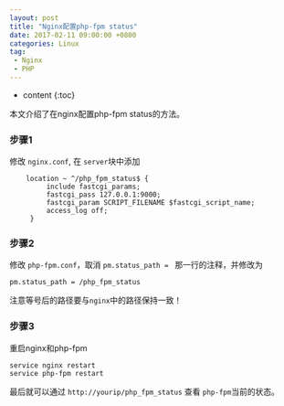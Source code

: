 ```yaml
---
layout: post
title: "Nginx配置php-fpm status"
date: 2017-02-11 09:00:00 +0800 
categories: Linux
tag:
 - Nginx
 - PHP
---
```

* content
{:toc}

本文介绍了在nginx配置php-fpm status的方法。

###  步骤1

修改 ```nginx.conf```, 在 ```server```块中添加
```shell
    location ~ ^/php_fpm_status$ {
         include fastcgi_params;
         fastcgi_pass 127.0.0.1:9000;
         fastcgi_param SCRIPT_FILENAME $fastcgi_script_name;
         access_log off;
     }
```

<!-- more -->

### 步骤2
修改 ```php-fpm.conf```，取消 ```pm.status_path = ``` 那一行的注释，并修改为

```shell
pm.status_path = /php_fpm_status
```

注意等号后的路径要与```nginx```中的路径保持一致！

### 步骤3
重启nginx和php-fpm

```shell
service nginx restart
service php-fpm restart
```

最后就可以通过 ```http://yourip/php_fpm_status``` 查看 ```php-fpm```当前的状态。

